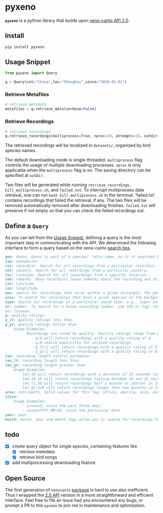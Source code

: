 # pyxeno

**`pyxeno`** is a python library that builds upon [xeno-canto API 2.0](https://xeno-canto.org/article/153).

## Install
```bash
pip install pyxeno
```

## Usage Snippet
```python
from pyxeno import Query

q = Query(cnt="China",loc="Shanghai",since="2020-01-01")
```

### Retrieve Metafiles
```python
# retrieve metadata
metafiles = q.retrieve_meta(verbose=False)
```

### Retrieve Recordings
```python
# retrieve recordings
q.retrieve_recordings(multiprocess=True, nproc=10, attempts=10, outdir="datasets/")
```
The retrieved recordings will be localized in `datasets/`, organized by bird species names.

The default downloading mode is single-threaded. `multiprocess` flag controls the usage of multiple downloading processes. `nproc` is only applicable when the `multiprocess` flag is on. The saving directory can be specified at `outDir`.

Two files will be generated while running `retrieve_recordings`, `kill_multiprocess.sh`, and `failed.txt`. To interrupt multiprocess data retrieval, one can run `bash kill_multiprocess.sh` in the terminal. 'failed.txt' contains recordings that failed the retrieval, if any. The two files will be removed automatically removed after downloading finishes. `failed.txt` will preserve if not empty so that you can check the failed recordings out.

## Define a `Query`
As you can tell from the [Usage Snippet](#Usage-Snippet), defining a query is the most important step in communicating with the API. We determined the following interface to form a query based on the xeno-canto [search tips](https://xeno-canto.org/help/search).
```markdown
gen: Genus. Genus is part of a species' latin name, so it is searched by default when performing a basic search (as mentioned above).
ssp: subspecies
rec: recordist. Search for all recordings from a particular recordist.
cnt: country. Search for all recordings from a particular country.
loc: location. Search for all recordings from a specific location.
rmk: remarks. Many recordists leave remarks about the recording,and this field can be searched using the rmk tag. For example, rmk:playback will return a list of recordings for which the recordist left a comment about the use of playback. This field accepts a 'matches' operator.
lat: latitude.
lon: longtitude
box: search for recordings that occur within a given rectangle. The general format of the box tag is as follows: box:LAT_MIN,LON_MIN,LAT_MAX,LON_MAX. Note that there must not be any spaces between the coordinates.
also: To search for recordings that have a given species in the background.
type: Search for recordings of a particular sound type, e.g., type='song'
nr: number. To search for a known recording number, use the nr tag: for example nr:76967. You can also search for a range of numbers as nr:88888-88890.
lc: license.
q: quality ratings. 
q_lt: quality ratings less than
q_gt: quality ratings better than
    Usage Examples:
          Recordings are rated by quality. Quality ratings range from A (highest quality) to E (lowest quality). To search for recordings that match a certain quality rating, use the q, q_lt, and q_gt tags. For example:
            - q:A will return recordings with a quality rating of A.
            - q:0 search explicitly for unrated recordings
            - q_lt:C will return recordings with a quality rating of D or E.
            - q_gt:C will return recordings with a quality rating of B or A.
len: recording length control parameter.
len_lt: recording length less than
len_gt: recording length greater than
    Usage Examples:
        len:10 will return recordings with a duration of 10 seconds (with a margin of 1%, so actually between 9.9 and 10.1 seconds)
        len:10-15 will return recordings lasting between 10 and 15 seconds.
        len_lt:30 will return recordings half a minute or shorter in length.
        len_gt:120 will return recordings longer than two minutes in length.
area: continents. Valid values for this tag: africa, america, asia, australia, europe.
since: 
    Usage Examples:
        - since=3, since the past three days
        - since=YYYY-MM-DD, since the particular date
year: year
month: month. year and month tags allow you to search for recordings that were recorded on a certain date. 
```

## todo
- [x] create query object for single species, containing features like
    - [x] retrieve metedata
    - [x] retrieve bird songs
- [x] add multiprocessing downloading feature

## Open Source
The first generation of `xenocanto` [package](https://github.com/ntivirikin/xeno-canto-py) is hard to use also inefficient. Thus I wrapped the [2.0 API](https://xeno-canto.org/article/153) version in a more straightforward and efficient interface.
Feel free to file an issue had you encountered any bugs, or prompt a PR to this `pyxeno` to join me in maintenance and optimization.